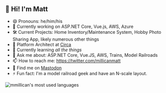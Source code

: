 ## 👋 Hi! I'm Matt

<!--
**mmillican/mmillican** is a ✨ _special_ ✨ repository because its `README.md` (this file) appears on your GitHub profile.
Here are some ideas to get you started: -->

- 😄 Pronouns: he/him/his
- 🔭 Currently working on ASP.NET Core, Vue.js, AWS, Azure
- 🛠 Current Projects: Home Inventory/Maintenance System, Hobby Photo Sharing App, likely numerous other things
- 🏢 Platform Architect at [Circa](https://www.circaworks.com)
- 🌱 Currently learning *all the things*
- 💬 Ask me about: ASP.NET Core, Vue.JS, AWS, Trains, Model Railroads
- 📫 How to reach me: https://twitter.com/millicanmatt
- 🔎 Find me on <a rel="me" href="https://hachyderm.io/@mattmillican">Mastodon</a>
- ⚡ Fun fact: I'm a model railroad geek and have an N-scale layout.

<img align="left" src="https://github-readme-stats.vercel.app/api/top-langs/?username=mmillican&layout=compact&hide=html" alt="mmillican's most used languages" />


<!-- - 🛠  Building a [membership management system and achievement tracker](https:///github.com/member-pro) (ASP.NET Core, Vue.js, Node, AWS) -->
<!-- - 👯 I’m looking to collaborate on ... -->
<!-- - 🤔 I’m looking for help with ... -->
